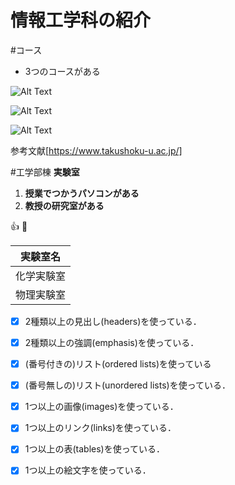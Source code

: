 # 情報工学科の紹介
<!-- Markdown記法を使って学科の紹介ページを作る -->
#コース
* 3つのコースがある

![Alt Text](https://feng.takushoku-u.ac.jp/albums/abm00014679.jpg)

![Alt Text](https://feng.takushoku-u.ac.jp/albums/abm00014680.jpg)

![Alt Text](https://feng.takushoku-u.ac.jp/albums/abm00014681.jpg)

参考文献[https://www.takushoku-u.ac.jp/]

#工学部棟
**実験室**
1. **授業でつかうパソコンがある**
2. **教授の研究室がある**

:+1: :camel:

| 実験室名
| -------------
| 化学実験室
| 物理実験室


- [x] 2種類以上の見出し(headers)を使っている．
- [x] 2種類以上の強調(emphasis)を使っている．
- [x] (番号付きの)リスト(ordered lists)を使っている
- [x] (番号無しの)リスト(unordered lists)を使っている．
- [x] 1つ以上の画像(images)を使っている．
- [x] 1つ以上のリンク(links)を使っている．
- [x] 1つ以上の表(tables)を使っている．

- [x] 1つ以上の絵文字を使っている．
